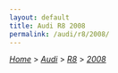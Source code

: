 ```yaml
---
layout: default
title: Audi R8 2008
permalink: /audi/r8/2008/
---
```

[*Home*](/) > [*Audi*](/audi/) > [*R8*](/audi/r8/) > [*2008*](/audi/r8/2008/)
